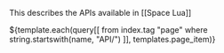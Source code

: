 This describes the APIs available in [[Space Lua]]

${template.each(query[[
  from index.tag "page"  where string.startswith(name, "API/")
]], templates.page_item)}